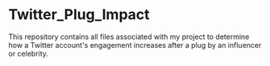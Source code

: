 # Twitter_Plug_Impact
This repository contains all files associated with my project to determine how a Twitter account's engagement increases after a plug by an influencer or celebrity.
